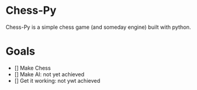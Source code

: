 
# Chess-Py
Chess-Py is a simple chess game (and someday engine) built with python.



# Goals
- [] Make Chess
- [] Make AI: not yet achieved
- [] Get it working: not ywt achieved


